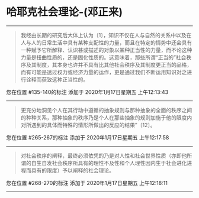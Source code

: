 # 哈耶克社会理论-(邓正来)

---

> 我经由长期的研究后大体上认为〔1〕，知识不仅在人与自然的关系中以及在人与人的日常生活中具有某种支配性的力量，而且在特定的情势中还会具有一种赋予它所解释、认识甚或描述的对象以某种正当性的力量，而不论这种力量是扭曲性质的，还是固化性质的。这意味着，那些所谓“正当的”社会秩序及其制度，其本身也许并不具有比其他社会秩序及其制度更正当的品格，而有可能是透过权力或经济力量的运作，更是通过我们不断运用知识对之进行诠释而获致这种正当性的。

您在位置 #135-140的标注 添加于 2020年1月17日星期五 上午12:13:43

---

> 更充分地洞见个人在其行动中遵循的抽象规则与那种抽象的全面的秩序之间的种种关系，那种抽象的秩序乃是个人在那些抽象的规则加施于他的限度内对所遇到的具体而特殊的情形所做出的反应的结果”〔12〕。

您在位置 #265-267的标注 添加于 2020年1月17日星期五 上午12:17:58

---

> 对社会秩序的阐释，最终必须依凭的乃是对人性和社会世界性质（亦即他所谓的自生自发社会秩序所具有的理性不及性和个人理性因内生于社会进化进程而具有的限度）予以阐释的社会理论。

您在位置 #268-270的标注 添加于 2020年1月17日星期五 上午12:18:11

---

